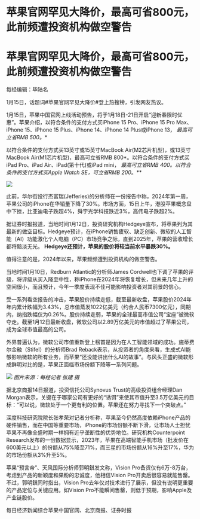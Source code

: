 # 苹果官网罕见大降价，最高可省800元，此前频遭投资机构做空警告

# 苹果官网罕见大降价，最高可省800元，此前频遭投资机构做空警告

每经编辑：毕陆名

1月15日，话题词#苹果官网罕见大降价#登上热搜榜，引发网友热议。

1月15日，苹果中国官网上线活动预告，将于1月18日-21日开启“迎新春限时优惠”。苹果介绍，以符合条件的支付方式买iPhone 15 Pro、iPhone
15 Pro Max、iPhone 15、iPhone 15 Plus、iPhone 14、iPhone 14 Plus或iPhone 13，
**最高可立省RMB 500*。**

以符合条件的支付方式买13英寸或15英寸MacBook Air(M2芯片机型)，或13英寸MacBook Air(M1芯片机型)，最高可立省RMB
800*。以符合条件的支付方式买iPad Pro、iPad Air、iPad(第十代)或iPad mini， **最高可立省RMB
400*。以符合条件的支付方式买Apple Watch SE，可立省RMB 200*。**

![](https://inews.gtimg.com/om_bt/OqGnrmqVsJtE59JsfB2KaZ11bDQr-53Hd9j4JYhDeiUu8AA/1000)

此前，华尔街投行杰富瑞(Jefferies)的分析师在一份报告中称，2024年第一周，苹果公司的iPhone在华销量下降了30%。市场方面，15日上午，港股苹果概念盘中下挫，比亚迪电子跌超4%，舜宇光学科技跌近3%，高伟电子跌超2%。

据证券时报报道，当地时间1月12日，投资研究机构Hedgeye宣布，将苹果列为其最新的做空目标。Hedgeye预计，在iPhone销售疲软、缺乏创新、微软的人工智能（AI）功能激化个人电脑（PC）市场竞争之际，直到2025年，苹果的营收增长都将黯淡无光。
**Hedgeye还预计，苹果的股价将较当前水平暴跌30%。**

值得注意的是，2024年以来，苹果频频遭到投资机构的做空警告。

当地时间1月10日，Redburn Atlantic的分析师James
Cordwell也下调了苹果的评级，将评级从买入降至中性，称iPhone在2024年将恢复增长，但未来几年上升的空间很小，而且预计，今年一季度表现不佳可能影响投资者对其前景的信心。

受一系列看空报告的冲击，苹果股价持续走低，截至最新收盘，苹果股价2024年年内累计跌幅为3.43%，总市值蒸发1022亿美元（约合人民币7300亿元），同期内，纳指跌幅仅为0.26%。股价持续走弱，苹果的全球最高市值公司“宝座”被微软夺走。截至1月12日最新收盘，微软公司以2.89万亿美元的市值超过了苹果公司，成为全球市值最高的公司。

外界普遍认为，微软公司市值重新登上榜首是因为在人工智能领域的成功。施蒂费尔金融（Stifel）的分析师Brad
Reback表示，从投资者的角度来看，生成式AI能够影响微软的所有业务，而苹果“还没能讲出什么AI的故事”。与风头正盛的微软形成鲜明对比的是，苹果正面临市场份额下降等一系列问题。

![](https://inews.gtimg.com/om_bt/OnEcOuh6sTk0va6mX8OT4H4ft0A7UVplNvnq3G790cwFcAA/1000)
_图片来源：每经记者 张建 摄_

据北京商报14日报道，投资信托公司Synovus Trust的高级投资组合经理Dan
Morgan表示，关键在于哪家公司有更好的“诱饵”来使其市值升至3.5万亿美元的目标：“可以说，微软处于一个更有利的位置。苹果还在努力寻找下一个突破点。”

深度科技研究院院长张孝荣对记者分析称，苹果至今仍然高度依赖iPhone产品的硬件销售，而在中国等重要市场，iPhone的市场份额不断下滑，让市场人士担忧苹果不再像全盛时期一样拥有近乎垄断性的优势地位。研究机构Counterpoint
Research发布的一份数据显示，2023年，苹果在高端智能手机市场（批发价在600美元以上）的份额从75%降至71%，而三星的市场份额从16%升至17%，华为的市场份额从3%升至5%。

苹果“预言帝”、天风国际分析师郭明錤发文称，Vision Pro备货仅有6万-8万台，考虑到产品的新颖度和果粉的忠诚度，他相信Vision
Pro开卖后很容易就能售罄。不过，郭明錤同时指出，Vision Pro去年仅对技术进行了展示，但没有说明更重要的产品定位与关键应用。如Vision
Pro不能瞬间售罄，则低于预期，影响Apple及产业链股价。

每日经济新闻综合苹果中国官网、北京商报、证券时报

